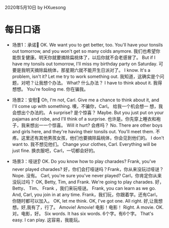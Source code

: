 2020年5月10日
by HXuesong



# 每日口语
- 场景1：承诺👑
OK. We want you to get better, too. You'll have your tonsils out tomorrow,
and you won't get so many colds anymore.
我们也希望你能恢复健康。明天你就要摘除扁桃体了，以后你就不会老感冒了。
But if I have my tonsils out tomorrow, I'll miss my birthday party on Saturday.
可要是我明天摘除扁桃体，那星期六就不能开生日派对了。
I know. It's a problem, isn't it? Let me try to work something out.
我知道，这确实是个问题，对吧？让我想个办法。
What?    什么办法？
I have to think about it.    我得想想。
You're fooling me.    你在骗我。



- 场景2：安慰🤗
Oh, I'm not, Carl. Give me a chance to think about it, and I'll come up with something.
噢，不骗你，Carl。    给我一个机会想一 想，我会想出个办法的。
A surprise?    是个惊喜？
Maybe. But you just put on your pajamas and robe, and I'll think of a surprise.
也许是。你先穿上睡衣和袍子，我来想出一一个惊喜。
Will it hurt?
会疼吗？
No. There are other boys and girls here, and they're having their tonsils out.
You'll meet them.
不疼。这里还有其他男孩女孩，他们也要摘除扁桃体，你会见到他们的。
I don't want to.    我不想见他们。
Change your clothes, Carl. Everything will be just fine.
换衣服吧，Carl，一切都会好的。



- 场景3：哑谜👂
OK. Do you know how to play charades? Frank, you've never played charades?
好，你们会打哑谜吗？Frank，你从来没玩过哑谜？
Nope.    没有。
Carl, you're sure you've never played? 
Carl，你肯定你从来没玩过吗？
OK, Betty, Tim, and Frank. We're going to play charades. 
好， Betty、 Tim、 Frank ，我们来玩哑谜。
Frank, you can learn as we go. And, Carl, you join in at any time.
Frank，我们玩，你跟着学。还有Carl，你随时都可以加入。
OK, let me think. OK, I've got one. All right.
好,让我想想。好,我有了，行了。
Amovie! Amovie!    电影！电影！
Right. A movie. OK.    对。电影，好。
Six words. It has six words.    6个字。有6个字。
That's easy. I can play.    这容易，我能玩。
